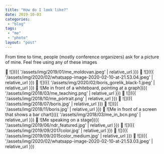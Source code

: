 ```yaml
---
title: "How do I look like?"
date: 2019-10-03
categories: 
 - "blog"
tags: 
 - "me"
 - "photo"
layout: "post"
---
```


From time to time, people (mostly conference organizers) ask for a picture of mine. Feel free using any of these images

 ![]({{ '/assets/img/2019/01/me_moldovan.jpeg' | relative_url }})
 ![]({{ '/assets/img/2020/02/whatsapp-image-2020-02-10-at-21.53.04.jpeg' | relative_url }})
 ![]({{ '/assets/img/2020/02/boris_gorelik_black-1.jpeg' | relative_url }})
 ![Me in front of a whiteboard, pointing at a graph]({{ '/assets/img/2018/03/me_teaching.png' | relative_url }})
 ![]({{ '/assets/img/2018/10/me_portrait.png' | relative_url }})
 ![]({{ '/assets/img/2018/07/boris.jpg' | relative_url }})
 ![]({{ '/assets/img/2018/11/boris.jpg' | relative_url }})
 ![Me in front of a screen that shows a bar chart]({{ '/assets/img/2018/03/me_in_bcn.png' | relative_url }})
 ![Me speaking on a stage]({{ '/assets/img/2019/06/ndr_featured.jpg' | relative_url }})
 ![]({{ '/assets/img/2019/09/2017color.jpg' | relative_url }})
 ![]({{ '/assets/img/2019/09/2015color_medium.jpg' | relative_url }})
 ![]({{ '/assets/img/2020/02/whatsapp-image-2020-02-10-at-21.53.03.jpeg' | relative_url }})
